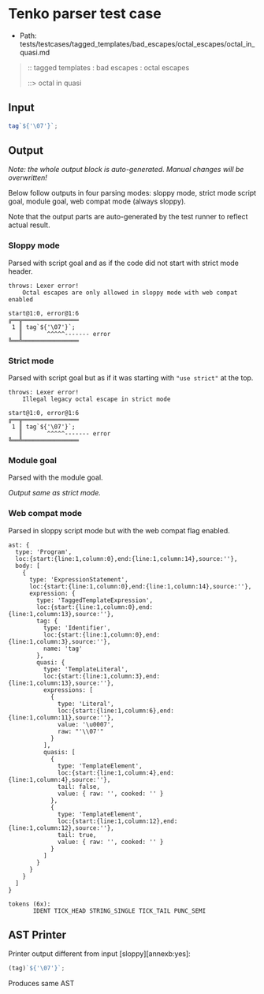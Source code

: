 # Tenko parser test case

- Path: tests/testcases/tagged_templates/bad_escapes/octal_escapes/octal_in_quasi.md

> :: tagged templates : bad escapes : octal escapes
>
> ::> octal in quasi

## Input

`````js
tag`${'\07'}`;
`````

## Output

_Note: the whole output block is auto-generated. Manual changes will be overwritten!_

Below follow outputs in four parsing modes: sloppy mode, strict mode script goal, module goal, web compat mode (always sloppy).

Note that the output parts are auto-generated by the test runner to reflect actual result.

### Sloppy mode

Parsed with script goal and as if the code did not start with strict mode header.

`````
throws: Lexer error!
    Octal escapes are only allowed in sloppy mode with web compat enabled

start@1:0, error@1:6
╔══╦════════════════
 1 ║ tag`${'\07'}`;
   ║       ^^^^^------- error
╚══╩════════════════

`````

### Strict mode

Parsed with script goal but as if it was starting with `"use strict"` at the top.

`````
throws: Lexer error!
    Illegal legacy octal escape in strict mode

start@1:0, error@1:6
╔══╦════════════════
 1 ║ tag`${'\07'}`;
   ║       ^^^^^------- error
╚══╩════════════════

`````


### Module goal

Parsed with the module goal.

_Output same as strict mode._

### Web compat mode

Parsed in sloppy script mode but with the web compat flag enabled.

`````
ast: {
  type: 'Program',
  loc:{start:{line:1,column:0},end:{line:1,column:14},source:''},
  body: [
    {
      type: 'ExpressionStatement',
      loc:{start:{line:1,column:0},end:{line:1,column:14},source:''},
      expression: {
        type: 'TaggedTemplateExpression',
        loc:{start:{line:1,column:0},end:{line:1,column:13},source:''},
        tag: {
          type: 'Identifier',
          loc:{start:{line:1,column:0},end:{line:1,column:3},source:''},
          name: 'tag'
        },
        quasi: {
          type: 'TemplateLiteral',
          loc:{start:{line:1,column:3},end:{line:1,column:13},source:''},
          expressions: [
            {
              type: 'Literal',
              loc:{start:{line:1,column:6},end:{line:1,column:11},source:''},
              value: '\u0007',
              raw: "'\\07'"
            }
          ],
          quasis: [
            {
              type: 'TemplateElement',
              loc:{start:{line:1,column:4},end:{line:1,column:4},source:''},
              tail: false,
              value: { raw: '', cooked: '' }
            },
            {
              type: 'TemplateElement',
              loc:{start:{line:1,column:12},end:{line:1,column:12},source:''},
              tail: true,
              value: { raw: '', cooked: '' }
            }
          ]
        }
      }
    }
  ]
}

tokens (6x):
       IDENT TICK_HEAD STRING_SINGLE TICK_TAIL PUNC_SEMI
`````


## AST Printer

Printer output different from input [sloppy][annexb:yes]:

````js
(tag)`${'\07'}`;
````

Produces same AST
